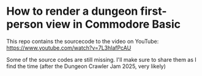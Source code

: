 # How to render a dungeon first-person view in Commodore Basic

This repo contains the sourcecode to the video on YouTube: https://www.youtube.com/watch?v=7L3hlafPcAU

Some of the source codes are still missing. I'll make sure to share them as I find the time (after the Dungeon Crawler Jam 2025, very likely)

